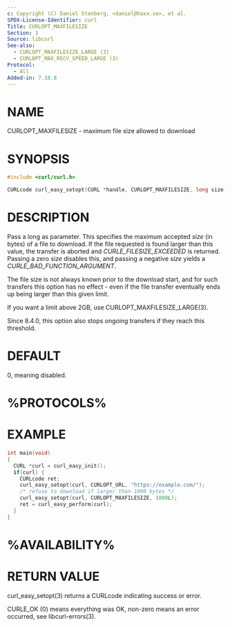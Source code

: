 ```yaml
---
c: Copyright (C) Daniel Stenberg, <daniel@haxx.se>, et al.
SPDX-License-Identifier: curl
Title: CURLOPT_MAXFILESIZE
Section: 3
Source: libcurl
See-also:
  - CURLOPT_MAXFILESIZE_LARGE (3)
  - CURLOPT_MAX_RECV_SPEED_LARGE (3)
Protocol:
  - All
Added-in: 7.10.8
---
```


# NAME

CURLOPT_MAXFILESIZE - maximum file size allowed to download

# SYNOPSIS

~~~c
#include <curl/curl.h>

CURLcode curl_easy_setopt(CURL *handle, CURLOPT_MAXFILESIZE, long size);
~~~

# DESCRIPTION

Pass a long as parameter. This specifies the maximum accepted *size* (in
bytes) of a file to download. If the file requested is found larger than this
value, the transfer is aborted and *CURLE_FILESIZE_EXCEEDED* is returned.
Passing a zero *size* disables this, and passing a negative *size* yields a
*CURLE_BAD_FUNCTION_ARGUMENT*.

The file size is not always known prior to the download start, and for such
transfers this option has no effect - even if the file transfer eventually
ends up being larger than this given limit.

If you want a limit above 2GB, use CURLOPT_MAXFILESIZE_LARGE(3).

Since 8.4.0, this option also stops ongoing transfers if they reach this
threshold.

# DEFAULT

0, meaning disabled.

# %PROTOCOLS%

# EXAMPLE

~~~c
int main(void)
{
  CURL *curl = curl_easy_init();
  if(curl) {
    CURLcode ret;
    curl_easy_setopt(curl, CURLOPT_URL, "https://example.com/");
    /* refuse to download if larger than 1000 bytes */
    curl_easy_setopt(curl, CURLOPT_MAXFILESIZE, 1000L);
    ret = curl_easy_perform(curl);
  }
}
~~~

# %AVAILABILITY%

# RETURN VALUE

curl_easy_setopt(3) returns a CURLcode indicating success or error.

CURLE_OK (0) means everything was OK, non-zero means an error occurred, see
libcurl-errors(3).
